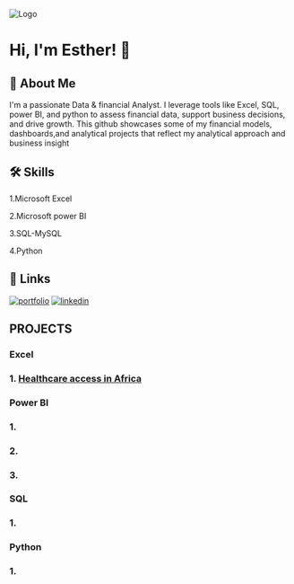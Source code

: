 ![Logo](https://github-readme-stats.vercel.app/api?username=Aniorji-Esther&&show_icons=true&title_color=ffffff&icon_color=bb2acf&text_color=daf7dc&bg_color=151515)


# Hi, I'm Esther! 👋 


## 🚀 About Me




I'm a passionate Data & financial Analyst.
I leverage tools like Excel, SQL, power BI, and python to assess financial data, support business decisions, and drive growth. 
This github showcases some of my financial models, dashboards,and analytical projects that reflect my analytical approach and business insight

## 🛠 Skills
1.Microsoft Excel

2.Microsoft power BI

3.SQL-MySQL

4.Python


## 🔗 Links
[![portfolio](https://img.shields.io/badge/my_portfolio-000?style=for-the-badge&logo=ko-fi&logoColor=white)](https://ANIORJI-ESTHER.com/)
[![linkedin](https://img.shields.io/badge/linkedin-0A66C2?style=for-the-badge&logo=linkedin&logoColor=white)](https://www.linkedin.com/)



## PROJECTS

### Excel
 ###  1. [Healthcare access in Africa](https://github.com/Aniorji-Esther/Healthcare-access-in-Africa/blob/main/Mini_wireframe.png)

### Power BI
 ###  1. []()
 ###  2. []()
 ###  3. []()

### SQL
 ###  1. []()

### Python
 ###  1. []()
     
